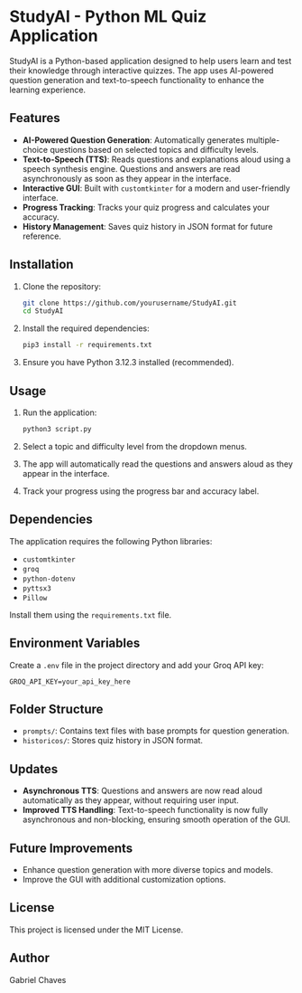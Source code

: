 # StudyAI - Python ML Quiz Application

StudyAI is a Python-based application designed to help users learn and test their knowledge through interactive quizzes. The app uses AI-powered question generation and text-to-speech functionality to enhance the learning experience.

## Features

- **AI-Powered Question Generation**: Automatically generates multiple-choice questions based on selected topics and difficulty levels.
- **Text-to-Speech (TTS)**: Reads questions and explanations aloud using a speech synthesis engine. Questions and answers are read asynchronously as soon as they appear in the interface.
- **Interactive GUI**: Built with `customtkinter` for a modern and user-friendly interface.
- **Progress Tracking**: Tracks your quiz progress and calculates your accuracy.
- **History Management**: Saves quiz history in JSON format for future reference.

## Installation

1. Clone the repository:
   ```bash
   git clone https://github.com/yourusername/StudyAI.git
   cd StudyAI
   ```

2. Install the required dependencies:
   ```bash
   pip3 install -r requirements.txt
   ```

3. Ensure you have Python 3.12.3 installed (recommended).

## Usage

1. Run the application:
   ```bash
   python3 script.py
   ```

2. Select a topic and difficulty level from the dropdown menus.

3. The app will automatically read the questions and answers aloud as they appear in the interface.

4. Track your progress using the progress bar and accuracy label.

## Dependencies

The application requires the following Python libraries:

- `customtkinter`
- `groq`
- `python-dotenv`
- `pyttsx3`
- `Pillow`

Install them using the `requirements.txt` file.

## Environment Variables

Create a `.env` file in the project directory and add your Groq API key:
```
GROQ_API_KEY=your_api_key_here
```

## Folder Structure

- `prompts/`: Contains text files with base prompts for question generation.
- `historicos/`: Stores quiz history in JSON format.

## Updates

- **Asynchronous TTS**: Questions and answers are now read aloud automatically as they appear, without requiring user input.
- **Improved TTS Handling**: Text-to-speech functionality is now fully asynchronous and non-blocking, ensuring smooth operation of the GUI.

## Future Improvements

- Enhance question generation with more diverse topics and models.
- Improve the GUI with additional customization options.

## License

This project is licensed under the MIT License.

## Author

Gabriel Chaves